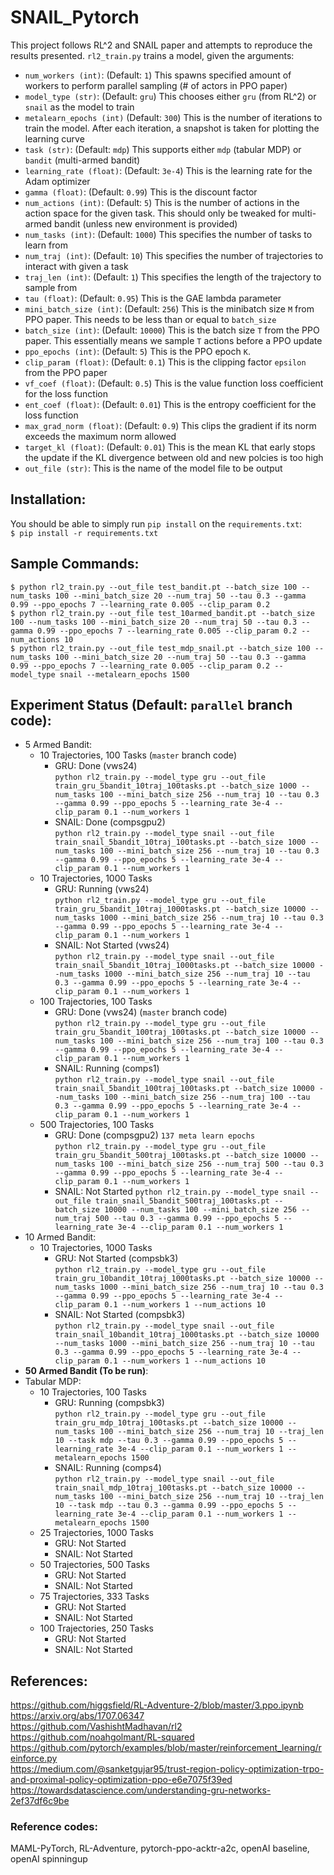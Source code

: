 # SNAIL_Pytorch

This project follows RL^2 and SNAIL paper and attempts to reproduce the results presented.
`rl2_train.py` trains a model, given the arguments:
- `num_workers (int)`: (Default: `1`) This spawns specified amount of workers to perform parallel sampling (# of actors in PPO paper)
- `model_type (str)`: (Default: `gru`) This chooses either `gru` (from RL^2) or `snail` as the model to train
- `metalearn_epochs (int)` (Default: `300`) This is the number of iterations to train the model. After each iteration, a snapshot is taken for plotting the learning curve
- `task (str)`: (Default: `mdp`) This supports either `mdp` (tabular MDP) or `bandit` (multi-armed bandit)
- `learning_rate (float)`: (Default: `3e-4`) This is the learning rate for the Adam optimizer
- `gamma (float)`: (Default: `0.99`) This is the discount factor
- `num_actions (int)`: (Default: `5`) This is the number of actions in the action space for the given task. This should only be tweaked for multi-armed bandit (unless new environment is provided)
- `num_tasks (int)`: (Default: `1000`) This specifies the number of tasks to learn from
- `num_traj (int)`: (Default: `10`) This specifies the number of trajectories to interact with given a task
- `traj_len (int)`: (Default: `1`) This specifies the length of the trajectory to sample from
- `tau (float)`: (Default: `0.95`) This is the GAE lambda parameter
- `mini_batch_size (int)`: (Default: `256`) This is the minibatch size `M` from PPO paper. This needs to be less than or equal to `batch_size`
- `batch_size (int)`: (Default: `10000`) This is the batch size `T` from the PPO paper. This essentially means we sample `T` actions before a PPO update
- `ppo_epochs (int)`: (Default: `5`) This is the PPO epoch `K`.
- `clip_param (float)`: (Default: `0.1`) This is the clipping factor `epsilon` from the PPO paper
- `vf_coef (float)`: (Default: `0.5`) This is the value function loss coefficient for the loss function
- `ent_coef (float)`: (Default: `0.01`) This is the entropy coefficient for the loss function
- `max_grad_norm (float)`: (Default: `0.9`) This clips the gradient if its norm exceeds the maximum norm allowed
- `target_kl (float)`: (Default: `0.01`) This is the mean KL that early stops the update if the KL divergence between old and new polcies is too high
- `out_file (str)`: This is the name of the model file to be output

## Installation:
You should be able to simply run `pip install` on the `requirements.txt`:  
`$ pip install -r requirements.txt`

## Sample Commands:
```
$ python rl2_train.py --out_file test_bandit.pt --batch_size 100 --num_tasks 100 --mini_batch_size 20 --num_traj 50 --tau 0.3 --gamma 0.99 --ppo_epochs 7 --learning_rate 0.005 --clip_param 0.2
$ python rl2_train.py --out_file test_10armed_bandit.pt --batch_size 100 --num_tasks 100 --mini_batch_size 20 --num_traj 50 --tau 0.3 --gamma 0.99 --ppo_epochs 7 --learning_rate 0.005 --clip_param 0.2 --num_actions 10
$ python rl2_train.py --out_file test_mdp_snail.pt --batch_size 100 --num_tasks 100 --mini_batch_size 20 --num_traj 50 --tau 0.3 --gamma 0.99 --ppo_epochs 7 --learning_rate 0.005 --clip_param 0.2 --model_type snail --metalearn_epochs 1500
```

## Experiment Status (Default: `parallel` branch code):
- 5 Armed Bandit:
  - 10 Trajectories, 100 Tasks (`master` branch code)
    - GRU: Done (vws24)  
    `python rl2_train.py --model_type gru --out_file train_gru_5bandit_10traj_100tasks.pt --batch_size 1000 --num_tasks 100 --mini_batch_size 256 --num_traj 10 --tau 0.3 --gamma 0.99 --ppo_epochs 5 --learning_rate 3e-4 --clip_param 0.1 --num_workers 1`
    - SNAIL: Done (compsgpu2)  
    `python rl2_train.py --model_type snail --out_file train_snail_5bandit_10traj_100tasks.pt --batch_size 1000 --num_tasks 100 --mini_batch_size 256 --num_traj 10 --tau 0.3 --gamma 0.99 --ppo_epochs 5 --learning_rate 3e-4 --clip_param 0.1 --num_workers 1`
  - 10 Trajectories, 1000 Tasks 
    - GRU: Running (vws24)  
    `python rl2_train.py --model_type gru --out_file train_gru_5bandit_10traj_1000tasks.pt --batch_size 10000 --num_tasks 1000 --mini_batch_size 256 --num_traj 10 --tau 0.3 --gamma 0.99 --ppo_epochs 5 --learning_rate 3e-4 --clip_param 0.1 --num_workers 1`
    - SNAIL: Not Started (vws24)  
    `python rl2_train.py --model_type snail --out_file train_snail_5bandit_10traj_1000tasks.pt --batch_size 10000 --num_tasks 1000 --mini_batch_size 256 --num_traj 10 --tau 0.3 --gamma 0.99 --ppo_epochs 5 --learning_rate 3e-4 --clip_param 0.1 --num_workers 1`
  - 100 Trajectories, 100 Tasks
    - GRU: Done (vws24) (`master` branch code)  
    `python rl2_train.py --model_type gru --out_file train_gru_5bandit_100traj_100tasks.pt --batch_size 10000 --num_tasks 100 --mini_batch_size 256 --num_traj 100 --tau 0.3 --gamma 0.99 --ppo_epochs 5 --learning_rate 3e-4 --clip_param 0.1 --num_workers 1`
    - SNAIL: Running (comps1)  
    `python rl2_train.py --model_type snail --out_file train_snail_5bandit_100traj_100tasks.pt --batch_size 10000 --num_tasks 100 --mini_batch_size 256 --num_traj 100 --tau 0.3 --gamma 0.99 --ppo_epochs 5 --learning_rate 3e-4 --clip_param 0.1 --num_workers 1`
  - 500 Trajectories, 100 Tasks
    - GRU: Done (compsgpu2) `137 meta learn epochs`  
    `python rl2_train.py --model_type gru --out_file train_gru_5bandit_500traj_100tasks.pt --batch_size 10000 --num_tasks 100 --mini_batch_size 256 --num_traj 500 --tau 0.3 --gamma 0.99 --ppo_epochs 5 --learning_rate 3e-4 --clip_param 0.1 --num_workers 1`
    - SNAIL: Not Started
    `python rl2_train.py --model_type snail --out_file train_snail_5bandit_500traj_100tasks.pt --batch_size 10000 --num_tasks 100 --mini_batch_size 256 --num_traj 500 --tau 0.3 --gamma 0.99 --ppo_epochs 5 --learning_rate 3e-4 --clip_param 0.1 --num_workers 1`
- 10 Armed Bandit:
  - 10 Trajectories, 1000 Tasks 
    - GRU: Not Started (compsbk3)  
    `python rl2_train.py --model_type gru --out_file train_gru_10bandit_10traj_1000tasks.pt --batch_size 10000 --num_tasks 1000 --mini_batch_size 256 --num_traj 10 --tau 0.3 --gamma 0.99 --ppo_epochs 5 --learning_rate 3e-4 --clip_param 0.1 --num_workers 1 --num_actions 10`
    - SNAIL: Not Started (compsbk3)  
    `python rl2_train.py --model_type snail --out_file train_snail_10bandit_10traj_1000tasks.pt --batch_size 10000 --num_tasks 1000 --mini_batch_size 256 --num_traj 10 --tau 0.3 --gamma 0.99 --ppo_epochs 5 --learning_rate 3e-4 --clip_param 0.1 --num_workers 1 --num_actions 10`
- **50 Armed Bandit (To be run)**:
- Tabular MDP:  
  - 10 Trajectories, 100 Tasks
    - GRU: Running (compsbk3)  
    `python rl2_train.py --model_type gru --out_file train_gru_mdp_10traj_100tasks.pt --batch_size 10000 --num_tasks 100 --mini_batch_size 256 --num_traj 10 --traj_len 10 --task mdp --tau 0.3 --gamma 0.99 --ppo_epochs 5 --learning_rate 3e-4 --clip_param 0.1 --num_workers 1 --metalearn_epochs 1500`
    - SNAIL: Running (comps4)  
    `python rl2_train.py --model_type snail --out_file train_snail_mdp_10traj_100tasks.pt --batch_size 10000 --num_tasks 100 --mini_batch_size 256 --num_traj 10 --traj_len 10 --task mdp --tau 0.3 --gamma 0.99 --ppo_epochs 5 --learning_rate 3e-4 --clip_param 0.1 --num_workers 1 --metalearn_epochs 1500`
  - 25 Trajectories, 1000 Tasks
    - GRU: Not Started
    - SNAIL: Not Started  
  - 50 Trajectories, 500 Tasks
    - GRU: Not Started
    - SNAIL: Not Started  
  - 75 Trajectories, 333 Tasks
    - GRU: Not Started
    - SNAIL: Not Started  
  - 100 Trajectories, 250 Tasks
    - GRU: Not Started
    - SNAIL: Not Started

## References:
https://github.com/higgsfield/RL-Adventure-2/blob/master/3.ppo.ipynb  
https://arxiv.org/abs/1707.06347  
https://github.com/VashishtMadhavan/rl2  
https://github.com/noahgolmant/RL-squared  
https://github.com/pytorch/examples/blob/master/reinforcement_learning/reinforce.py  
https://medium.com/@sanketgujar95/trust-region-policy-optimization-trpo-and-proximal-policy-optimization-ppo-e6e7075f39ed  
https://towardsdatascience.com/understanding-gru-networks-2ef37df6c9be

### Reference codes:  
MAML-PyTorch, RL-Adventure, pytorch-ppo-acktr-a2c, openAI baseline, openAI spinningup
